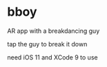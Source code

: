 # bboy
AR app with a breakdancing guy

tap the guy to break it down

need iOS 11 and XCode 9 to use
